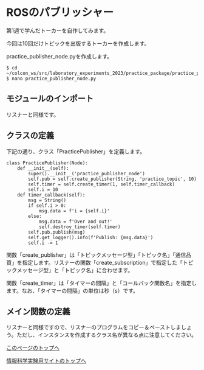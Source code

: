# ROSのパブリッシャー
第1週で学んだトーカーを自作してみます。

今回は10回だけトピックを出版するトーカーを作成します。

practice_publisher_node.pyを作成します。

```
$ cd ~/colcon_ws/src/laboratory_experiments_2023/practice_package/practice_package
$ nano practice_publisher_node.py
```

## モジュールのインポート
リスナーと同様です。

## クラスの定義
下記の通り、クラス「PracticePublisher」を定義します。

```
class PracticePublisher(Node):
    def __init__(self):
        super().__init__('practice_publisher_node')
        self.pub = self.create_publisher(String, 'practice_topic', 10)
        self.timer = self.create_timer(1, self.timer_callback)
        self.i = 10
    def timer_callback(self):
        msg = String()
        if self.i > 0:
            msg.data = f'i = {self.i}'
        else:
            msg.data = f'Over and out!'
            self.destroy_timer(self.timer)
        self.pub.publish(msg)
        self.get_logger().info(f'Publish: {msg.data}')
        self.i -= 1
```

関数「create_publisher」は「トピックメッセージ型」「トピック名」「通信品質」を指定します。リスナーの関数「create_subscription」で指定した「トピックメッセージ型」と「トピック名」に合わせます。

関数「create_timer」は「タイマーの間隔」と「コールバック関数名」を指定します。なお、「タイマーの間隔」の単位は秒（s）です。

## メイン関数の定義
リスナーと同様ですので、リスナーのプログラムをコピー＆ペーストしましょう。ただし、インスタンスを作成するクラス名が異なる点に注意してください。

[このページのトップへ](#)

[情報科学実験用サイトのトップへ](https://stl-apu.github.io/laboratory_experiments/)
